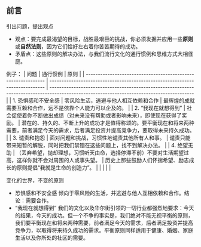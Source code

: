 ## 前言

引出问题，提出观点

- 观点：要完成最渴望的目标，战胜最艰巨的挑战，你必须发掘并应用一些**原则**或**自然法则**，因为它们恰好左右着你苦苦期待的成功。
- 矛盾点：这些原则的解决办法，与我们流行文化的通行惯例和思维方式大相径庭。

例子：
| 问题                                                          | 通行惯例                                                                     | 原则                                                                                                                                       |
| ------------------------------------------------------------- | ---------------------------------------------------------------------------- | ------------------------------------------------------------------------------------------------------------------------------------------ |
| 1. 恐惧感和不安全感                                           | 零风险生活，逃避与他人相互依赖和合作                                         | 最辉煌的成就需要互赖和合作，远不是依靠个人能力可以企及的。                                                                                 |
| 2. “我现在就想得到”                                           | 社会促使着你不断做出成绩（对未来没有帮助或者影响未来），即使现在获得了奖励。 | 潜在的、持久的、不断上升的成功才是值得称颂的。要平衡现在和将来两种需要，前者满足今天的需求，后者满足投资并提高竞争力，要取得未来持久成功。 |
| 3. 谴责和抱怨                                                 | 面对问题和挑战，习惯性地谴责其他所有人和事。                                 | 谴责只能带来短暂的解脱，同时把我们禁锢在这些问题上，找不到解决办法。                                                                       |
| 4. 绝望无助 | （丢弃希望，抛却理想，习惯听天由命，选择停滞不前）不要对生活期望过高，这样你就不会对周围的人或事失望。                         | 历史上那些鼓励人们怀揣希望、励志成长的原则提倡“我就是生命的创造力”。                                                                       |
|                                                               |                                                                              |                                                                                                                                            |


变化的世界，不变的原则
- 恐惧感和不安全感
   倾向于零风险的生活，并逃避与他人互相依赖和合作。结论：需要合作。
- “我现在就想得到”
   我们的文化以及华尔街引领的一切行业都强烈地要求：今天的结果，今天的成功。但一个不争的事实是，我们绝对不能无视平衡的原则，我们要平衡现在和将来两种需要，前者满足今天的需求，后者满足投资并提高竞争力，以取得将来持久成功的需求。平衡原则同样适用于健康、婚姻、家庭生活以及你所处的社区的需要。

